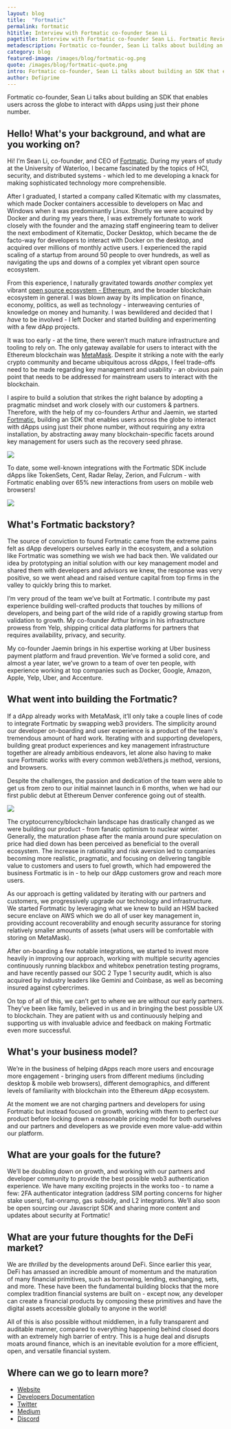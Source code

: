```yaml
---
layout: blog
title:  "Fortmatic"
permalink: fortmatic
h1title: Interview with Fortmatic co-founder Sean Li
pagetitle: Interview with Fortmatic co-founder Sean Li. Fortmatic Review. 
metadescription: Fortmatic co-founder, Sean Li talks about building an SDK that enables users across the globe to interact with dApps using just their phone number.
category: blog
featured-image: /images/blog/fortmatic-og.png
quote: /images/blog/fortmatic-quote.png
intro: Fortmatic co-founder, Sean Li talks about building an SDK that enables users across the globe to interact with dApps using just their phone number.
author: Defiprime
---
```

Fortmatic co-founder, Sean Li talks about building an SDK that enables users across the globe to interact with dApps using just their phone number.

## Hello! What's your background, and what are you working on?

Hi! I’m Sean Li, co-founder, and CEO of [Fortmatic](https://fortmatic.com/). During my years of study at the University of Waterloo, I became fascinated by the topics of HCI, security, and distributed systems - which led to me developing a knack for making sophisticated technology more comprehensible.

After I graduated, I started a company called Kitematic with my classmates, which made Docker containers accessible to developers on Mac and Windows when it was predominantly Linux. Shortly we were acquired by Docker and during my years there, I was extremely fortunate to work closely with the founder and the amazing staff engineering team to deliver the next embodiment of Kitematic, Docker Desktop, which became the de facto-way for developers to interact with Docker on the desktop, and acquired over millions of monthly active users. I experienced the rapid scaling of a startup from around 50 people to over hundreds, as well as navigating the ups and downs of a complex yet vibrant open source ecosystem.

From this experience, I naturally gravitated towards _another_ complex yet vibrant [open source ecosystem - Ethereum](/ethereum), and the broader blockchain ecosystem in general. I was blown away by its implication on finance, economy, politics, as well as technology - interweaving centuries of knowledge on money and humanity. I was bewildered and decided that I _have_ to be involved - I left Docker and started building and experimenting with a few dApp projects.

It was too early - at the time, there weren’t much mature infrastructure and tooling to rely on. The only gateway available for users to interact with the Ethereum blockchain was [MetaMask](https://metamask.io). Despite it striking a note with the early crypto community and became ubiquitous across dApps, I feel trade-offs need to be made regarding key management and usability - an obvious pain point that needs to be addressed for mainstream users to interact with the blockchain.

I aspire to build a solution that strikes the right balance by adopting a pragmatic mindset and work closely with our customers & partners. Therefore, with the help of my co-founders Arthur and Jaemin, we started [Fortmatic](https://fortmatic.com/), building an SDK that enables users across the globe to interact with dApps using just their phone number, without requiring any extra installation, by abstracting away many blockchain-specific facets around key management for users such as the recovery seed phrase.

![](/images/blog/fortmatic1.png)

To date, some well-known integrations with the Fortmatic SDK include dApps like TokenSets, Cent, Radar Relay, Zerion, and Fulcrum - with Fortmatic enabling over 65% new interactions from users on mobile web browsers!

![](images/blog/fortmatic2.gif)

## What's Fortmatic backstory?

The source of conviction to found Fortmatic came from the extreme pains felt as dApp developers ourselves early in the ecosystem, and a solution like Fortmatic was something we wish we had back then. We validated our idea by prototyping an initial solution with our key management model and shared them with developers and advisors we knew, the response was very positive, so we went ahead and raised venture capital from top firms in the valley to quickly bring this to market.

I’m very proud of the team we’ve built at Fortmatic. I contribute my past experience building well-crafted products that touches by millions of developers, and being part of the wild ride of a rapidly growing startup from validation to growth. My co-founder Arthur brings in his infrastructure prowess from Yelp, shipping critical data platforms for partners that requires availability, privacy, and security.

My co-founder Jaemin brings in his expertise working at Uber business payment platform and fraud prevention. We’ve formed a solid core, and almost a year later, we’ve grown to a team of over ten people, with experience working at top companies such as Docker, Google, Amazon, Apple, Yelp, Uber, and Accenture.

## What went into building the Fortmatic?

If a dApp already works with MetaMask, it’ll only take a couple lines of code to integrate Fortmatic by swapping web3 providers. The simplicity around our developer on-boarding and user experience is a product of the team's tremendous amount of hard work. Iterating with and supporting developers, building great product experiences and key management infrastructure together are already ambitious endeavors, let alone also having to make sure Fortmatic works with every common web3/ethers.js method, versions, and browsers.

Despite the challenges, the passion and dedication of the team were able to get us from zero to our initial mainnet launch in 6 months, when we had our first public debut at Ethereum Denver conference going out of stealth.

![](/images/blog/fortmatic3.png)

The cryptocurrency/blockchain landscape has drastically changed as we were building our product - from fanatic optimism to nuclear winter. Generally, the maturation phase after the mania around pure speculation on price had died down has been perceived as beneficial to the overall ecosystem. The increase in rationality and risk aversion led to companies becoming more realistic, pragmatic, and focusing on delivering tangible value to customers and users to fuel growth, which had empowered the business Fortmatic is in - to help our dApp customers grow and reach more users.

As our approach is getting validated by iterating with our partners and customers, we progressively upgrade our technology and infrastructure. We started Fortmatic by leveraging what we knew to build an HSM backed secure enclave on AWS which we do all of user key management in, providing account recoverability and enough security assurance for storing relatively smaller amounts of assets (what users will be comfortable with storing on MetaMask).

After on-boarding a few notable integrations, we started to invest more heavily in improving our approach, working with multiple security agencies continuously running blackbox and whitebox penetration testing programs, and have recently passed our SOC 2 Type 1 security audit, which is also acquired by industry leaders like Gemini and Coinbase, as well as becoming insured against cybercrimes.

On top of all of this, we can’t get to where we are without our early partners. They’ve been like family, believed in us and in bringing the best possible UX to blockchain. They are patient with us and continuously helping and supporting us with invaluable advice and feedback on making Fortmatic even more successful.

## What's your business model?

We’re in the business of helping dApps reach more users and encourage more engagement - bringing users from different mediums (including desktop & mobile web browsers), different demographics, and different levels of familiarity with blockchain into the Ethereum dApp ecosystem.

At the moment we are not charging partners and developers for using Fortmatic but instead focused on growth, working with them to perfect our product before locking down a reasonable pricing model for both ourselves and our partners and developers as we provide even more value-add within our platform.

## What are your goals for the future?

We’ll be doubling down on growth, and working with our partners and developer community to provide the best possible web3 authentication experience. We have many exciting projects in the works too - to name a few: 2FA authenticator integration (address SIM porting concerns for higher stake users), fiat-onramp, gas subsidy, and L2 integrations. We’ll also soon be open sourcing our Javascript SDK and sharing more content and updates about security at Fortmatic!

## What are your future thoughts for the DeFi market?

We are _thrilled_ by the developments around DeFi. Since earlier this year, DeFi has amassed an incredible amount of momentum and the maturation of many financial primitives, such as borrowing, lending, exchanging, sets, and more. These have been the fundamental building blocks that the more complex tradition financial systems are built on - except now, any developer can create a financial products by composing these primitives and have the digital assets accessible globally to anyone in the world!

All of this is also possible without middlemen, in a fully transparent and auditable manner, compared to everything happening behind closed doors with an extremely high barrier of entry. This is a huge deal and disrupts moats around finance, which is an inevitable evolution for a more efficient, open, and versatile financial system.

## Where can we go to learn more?

- [Website](https://fortmatic.com/)
- [Developers Documentation](https://developers.fortmatic.com/docs)
- [Twitter](https://twitter.com/fortmatic)
- [Medium](https://medium.com/fortmatic)
- [Discord](https://discord.gg/JqrDbRB)
